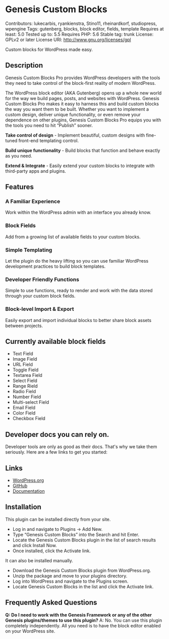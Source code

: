 # Genesis Custom Blocks #

Contributors: lukecarbis, ryankienstra, Stino11, rheinardkorf, studiopress, wpengine
Tags: gutenberg, blocks, block editor, fields, template
Requires at least: 5.0
Tested up to: 5.5
Requires PHP: 5.6
Stable tag: trunk
License: GPLv2 or later
License URI: http://www.gnu.org/licenses/gpl

Custom blocks for WordPress made easy.

## Description ##

Genesis Custom Blocks Pro provides WordPress developers with the tools they need to take control of the block-first reality of modern WordPress.

The WordPress block editor (AKA Gutenberg) opens up a whole new world for the way we build pages, posts, and websites with WordPress. Genesis Custom Blocks Pro makes it easy to harness this and build custom blocks the way you want them to be built. Whether you want to implement a custom design, deliver unique functionality, or even remove your dependence on other plugins, Genesis Custom Blocks Pro equips you with the tools you need to hit “Publish” sooner.

**Take control of design** - Implement beautiful, custom designs with fine-tuned front-end templating control.

**Build unique functionality** - Build blocks that function and behave exactly as you need.

**Extend & Integrate** - Easily extend your custom blocks to integrate with third-party apps and plugins.

## Features ##

### A Familiar Experience ###
Work within the WordPress admin with an interface you already know.

### Block Fields ###
Add from a growing list of available fields to your custom blocks.

### Simple Templating ###
Let the plugin do the heavy lifting so you can use familiar WordPress development practices to build block templates.

### Developer Friendly Functions ###
Simple to use functions, ready to render and work with the data stored through your custom block fields.

### Block-level Import & Export ###
Easily export and import individual blocks to better share block assets between projects.

## Currently available block fields ##
* Text Field
* Image Field
* URL Field
* Toggle Field
* Textarea Field
* Select Field
* Range Rield
* Radio Field
* Number Field
* Multi-select Field
* Email Field
* Color Field
* Checkbox Field

## Developer docs you can rely on. ##

Developer tools are only as good as their docs. That's why we take them seriously. Here are a few links to get you started:

## Links ##
* [WordPress.org](https://wordpress.org/plugins/genesis-custom-blocks)
* [GitHub](https://github.com/studiopress/genesis-custom-blocks)
* [Documentation](https://developer.wpengine.com/genesis-custom-blocks)

## Installation ##
This plugin can be installed directly from your site.
* Log in and navigate to Plugins → Add New.
* Type “Genesis Custom Blocks” into the Search and hit Enter.
* Locate the Genesis Custom Blocks plugin in the list of search results and click Install Now.
* Once installed, click the Activate link.

It can also be installed manually.
* Download the Genesis Custom Blocks plugin from WordPress.org.
* Unzip the package and move to your plugins directory.
* Log into WordPress and navigate to the Plugins screen.
* Locate Genesis Custom Blocks in the list and click the Activate link.

## Frequently Asked Questions ###
**Q: Do I need to work with the Genesis Framework or any of the other Genesis plugins/themes to use this plugin?**
A: No. You can use this plugin completely independently. All you need is to have the block editor enabled on your WordPress site.
